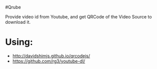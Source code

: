 #Qrube

Provide video id from Youtube, and get QRCode of the Video Source to download it.

# Using:
* http://davidshimjs.github.io/qrcodejs/
* https://github.com/rg3/youtube-dl/


